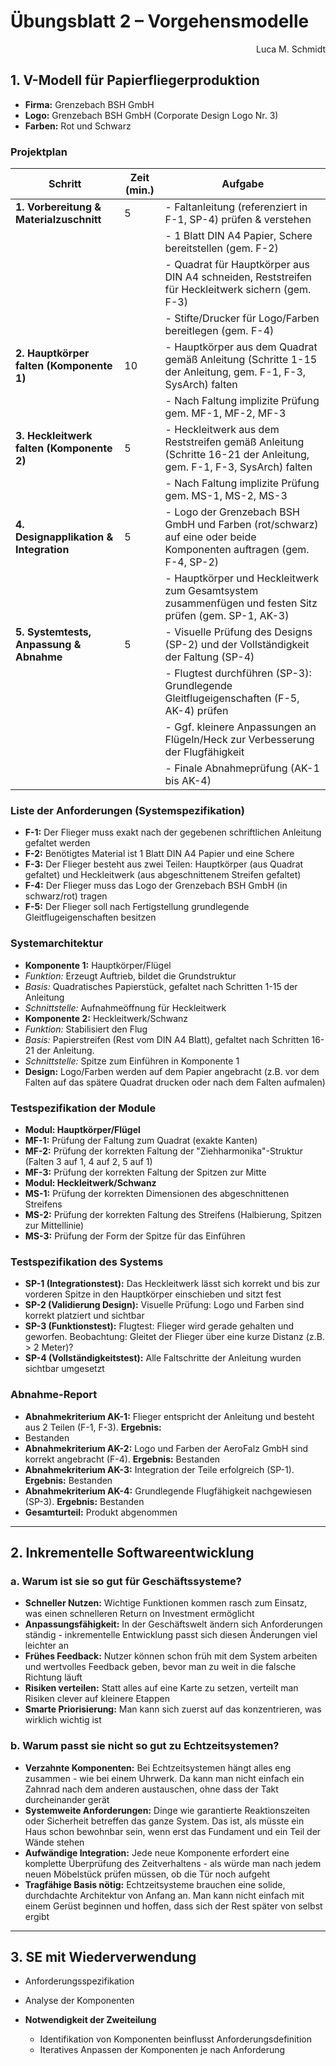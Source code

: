 # Übungsblatt 2 – Vorgehensmodelle

<div style="text-align: right">Luca M. Schmidt</div>

## 1. V-Modell für Papierfliegerproduktion

* **Firma:** Grenzebach BSH GmbH
* **Logo:** Grenzebach BSH GmbH (Corporate Design Logo Nr. 3)
* **Farben:** Rot und Schwarz

### Projektplan

| **Schritt**                                     | **Zeit (min.)** | **Aufgabe**                                                                      |
|-------------------------------------------------|-----------------|----------------------------------------------------------------------------------|
| **1. Vorbereitung & Materialzuschnitt**         | 5               | - Faltanleitung (referenziert in F-1, SP-4) prüfen & verstehen          |
|                                                 |                 | - 1 Blatt DIN A4 Papier, Schere bereitstellen (gem. F-2)                          |
|                                                 |                 | - Quadrat für Hauptkörper aus DIN A4 schneiden, Reststreifen für Heckleitwerk sichern (gem. F-3) |
|                                                 |                 | - Stifte/Drucker für Logo/Farben bereitlegen (gem. F-4)                            |
| **2. Hauptkörper falten (Komponente 1)**        | 10              | - Hauptkörper aus dem Quadrat gemäß Anleitung (Schritte 1-15 der Anleitung, gem. F-1, F-3, SysArch) falten |
|                                                 |                 | - Nach Faltung implizite Prüfung gem. MF-1, MF-2, MF-3                             |
| **3. Heckleitwerk falten (Komponente 2)**       | 5               | - Heckleitwerk aus dem Reststreifen gemäß Anleitung (Schritte 16-21 der Anleitung, gem. F-1, F-3, SysArch) falten |
|                                                 |                 | - Nach Faltung implizite Prüfung gem. MS-1, MS-2, MS-3                             |
| **4. Designapplikation & Integration**          | 5               | - Logo der Grenzebach BSH GmbH und Farben (rot/schwarz) auf eine oder beide Komponenten auftragen (gem. F-4, SP-2) |
|                                                 |                 | - Hauptkörper und Heckleitwerk zum Gesamtsystem zusammenfügen und festen Sitz prüfen (gem. SP-1, AK-3) |
| **5. Systemtests, Anpassung & Abnahme**       | 5               | - Visuelle Prüfung des Designs (SP-2) und der Vollständigkeit der Faltung (SP-4)   |
|                                                 |                 | - Flugtest durchführen (SP-3): Grundlegende Gleitflugeigenschaften (F-5, AK-4) prüfen |
|                                                 |                 | - Ggf. kleinere Anpassungen an Flügeln/Heck zur Verbesserung der Flugfähigkeit    |
|                                                 |                 | - Finale Abnahmeprüfung (AK-1 bis AK-4)                                          |

### Liste der Anforderungen (Systemspezifikation)

* **F-1:** Der Flieger muss exakt nach der gegebenen schriftlichen Anleitung gefaltet werden
* **F-2:** Benötigtes Material ist 1 Blatt DIN A4 Papier und eine Schere
* **F-3:** Der Flieger besteht aus zwei Teilen: Hauptkörper (aus Quadrat gefaltet) und Heckleitwerk (aus
  abgeschnittenem Streifen gefaltet)
* **F-4:** Der Flieger muss das Logo der Grenzebach BSH GmbH (in schwarz/rot) tragen
* **F-5:** Der Flieger soll nach Fertigstellung grundlegende Gleitflugeigenschaften besitzen

### Systemarchitektur

* **Komponente 1:** Hauptkörper/Flügel
* *Funktion:* Erzeugt Auftrieb, bildet die Grundstruktur
* *Basis:* Quadratisches Papierstück, gefaltet nach Schritten 1-15 der Anleitung
* *Schnittstelle:* Aufnahmeöffnung für Heckleitwerk
* **Komponente 2:** Heckleitwerk/Schwanz
* *Funktion:* Stabilisiert den Flug
* *Basis:* Papierstreifen (Rest vom DIN A4 Blatt), gefaltet nach Schritten 16-21 der Anleitung.
* *Schnittstelle:* Spitze zum Einführen in Komponente 1
* **Design:** Logo/Farben werden auf dem Papier angebracht (z.B. vor dem Falten auf das spätere Quadrat drucken oder
  nach dem Falten aufmalen)

### Testspezifikation der Module

* **Modul: Hauptkörper/Flügel**
* **MF-1:** Prüfung der Faltung zum Quadrat (exakte Kanten)
* **MF-2:** Prüfung der korrekten Faltung der "Ziehharmonika"-Struktur (Falten 3 auf 1, 4 auf 2, 5 auf 1)
* **MF-3:** Prüfung der korrekten Faltung der Spitzen zur Mitte
* **Modul: Heckleitwerk/Schwanz**
* **MS-1:** Prüfung der korrekten Dimensionen des abgeschnittenen Streifens
* **MS-2:** Prüfung der korrekten Faltung des Streifens (Halbierung, Spitzen zur Mittellinie)
* **MS-3:** Prüfung der Form der Spitze für das Einführen

### Testspezifikation des Systems

* **SP-1 (Integrationstest):** Das Heckleitwerk lässt sich korrekt und bis zur vorderen Spitze in den Hauptkörper
  einschieben und sitzt fest
* **SP-2 (Validierung Design):** Visuelle Prüfung: Logo und Farben sind korrekt platziert und sichtbar
* **SP-3 (Funktionstest):** Flugtest: Flieger wird gerade gehalten und geworfen. Beobachtung: Gleitet der Flieger
  über eine kurze Distanz (z.B. > 2 Meter)?
* **SP-4 (Vollständigkeitstest):** Alle Faltschritte der Anleitung wurden sichtbar umgesetzt

### Abnahme-Report

* **Abnahmekriterium AK-1:** Flieger entspricht der Anleitung und besteht aus 2 Teilen (F-1, F-3). **Ergebnis:**
* Bestanden
* **Abnahmekriterium AK-2:** Logo und Farben der AeroFalz GmbH sind korrekt angebracht (F-4). **Ergebnis:**
  Bestanden
* **Abnahmekriterium AK-3:** Integration der Teile erfolgreich (SP-1). **Ergebnis:** Bestanden
* **Abnahmekriterium AK-4:** Grundlegende Flugfähigkeit nachgewiesen (SP-3). **Ergebnis:** Bestanden
* **Gesamturteil:** Produkt abgenommen

---

## 2. Inkrementelle Softwareentwicklung

### a. Warum ist sie so gut für Geschäftssysteme?

* **Schneller Nutzen:** Wichtige Funktionen kommen rasch zum Einsatz, was einen schnelleren Return on Investment
  ermöglicht
* **Anpassungsfähigkeit:** In der Geschäftswelt ändern sich Anforderungen ständig - inkrementelle Entwicklung passt sich
  diesen Änderungen viel leichter an
* **Frühes Feedback:** Nutzer können schon früh mit dem System arbeiten und wertvolles Feedback geben, bevor man zu weit
  in die falsche Richtung läuft
* **Risiken verteilen:** Statt alles auf eine Karte zu setzen, verteilt man Risiken clever auf kleinere Etappen
* **Smarte Priorisierung:** Man kann sich zuerst auf das konzentrieren, was wirklich wichtig ist

### b. Warum passt sie nicht so gut zu Echtzeitsystemen?

* **Verzahnte Komponenten:** Bei Echtzeitsystemen hängt alles eng zusammen - wie bei einem Uhrwerk. Da kann man nicht
  einfach ein Zahnrad nach dem anderen austauschen, ohne dass der Takt durcheinander gerät
* **Systemweite Anforderungen:** Dinge wie garantierte Reaktionszeiten oder Sicherheit betreffen das ganze System. Das
  ist, als müsste ein Haus schon bewohnbar sein, wenn erst das Fundament und ein Teil der Wände stehen
* **Aufwändige Integration:** Jede neue Komponente erfordert eine komplette Überprüfung des Zeitverhaltens - als würde
  man nach jedem neuen Möbelstück prüfen müssen, ob die Tür noch aufgeht
* **Tragfähige Basis nötig:** Echtzeitsysteme brauchen eine solide, durchdachte Architektur von Anfang an. Man kann
  nicht einfach mit einem Gerüst beginnen und hoffen, dass sich der Rest später von selbst ergibt

---

## 3. SE mit Wiederverwendung

* Anforderungsspezifikation
* Analyse der Komponenten

* **Notwendigkeit der Zweiteilung**
    * Identifikation von Komponenten beinflusst Anforderungsdefinition
    * Iteratives Anpassen der Komponenten je nach Anforderung
